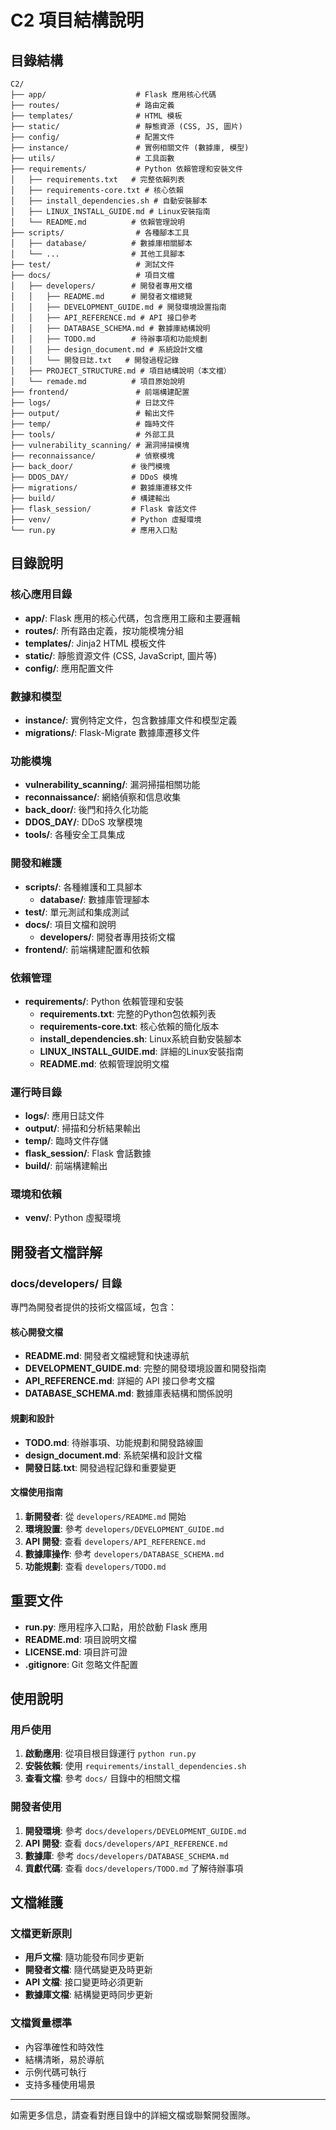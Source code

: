 # C2 項目結構說明

## 目錄結構

```
C2/
├── app/                    # Flask 應用核心代碼
├── routes/                 # 路由定義
├── templates/              # HTML 模板
├── static/                 # 靜態資源 (CSS, JS, 圖片)
├── config/                 # 配置文件
├── instance/               # 實例相關文件 (數據庫, 模型)
├── utils/                  # 工具函數
├── requirements/           # Python 依賴管理和安裝文件
│   ├── requirements.txt   # 完整依賴列表
│   ├── requirements-core.txt # 核心依賴
│   ├── install_dependencies.sh # 自動安裝腳本
│   ├── LINUX_INSTALL_GUIDE.md # Linux安裝指南
│   └── README.md          # 依賴管理說明
├── scripts/                # 各種腳本工具
│   ├── database/          # 數據庫相關腳本
│   └── ...                # 其他工具腳本
├── test/                   # 測試文件
├── docs/                   # 項目文檔
│   ├── developers/        # 開發者專用文檔
│   │   ├── README.md      # 開發者文檔總覽
│   │   ├── DEVELOPMENT_GUIDE.md # 開發環境設置指南
│   │   ├── API_REFERENCE.md # API 接口參考
│   │   ├── DATABASE_SCHEMA.md # 數據庫結構說明
│   │   ├── TODO.md        # 待辦事項和功能規劃
│   │   ├── design_document.md # 系統設計文檔
│   │   └── 開發日誌.txt   # 開發過程記錄
│   ├── PROJECT_STRUCTURE.md # 項目結構說明（本文檔）
│   └── remade.md          # 項目原始說明
├── frontend/               # 前端構建配置
├── logs/                   # 日誌文件
├── output/                 # 輸出文件
├── temp/                   # 臨時文件
├── tools/                  # 外部工具
├── vulnerability_scanning/ # 漏洞掃描模塊
├── reconnaissance/         # 偵察模塊
├── back_door/             # 後門模塊
├── DDOS_DAY/              # DDoS 模塊
├── migrations/            # 數據庫遷移文件
├── build/                 # 構建輸出
├── flask_session/         # Flask 會話文件
├── venv/                  # Python 虛擬環境
└── run.py                 # 應用入口點
```

## 目錄說明

### 核心應用目錄
- **app/**: Flask 應用的核心代碼，包含應用工廠和主要邏輯
- **routes/**: 所有路由定義，按功能模塊分組
- **templates/**: Jinja2 HTML 模板文件
- **static/**: 靜態資源文件 (CSS, JavaScript, 圖片等)
- **config/**: 應用配置文件

### 數據和模型
- **instance/**: 實例特定文件，包含數據庫文件和模型定義
- **migrations/**: Flask-Migrate 數據庫遷移文件

### 功能模塊
- **vulnerability_scanning/**: 漏洞掃描相關功能
- **reconnaissance/**: 網絡偵察和信息收集
- **back_door/**: 後門和持久化功能
- **DDOS_DAY/**: DDoS 攻擊模塊
- **tools/**: 各種安全工具集成

### 開發和維護
- **scripts/**: 各種維護和工具腳本
  - **database/**: 數據庫管理腳本
- **test/**: 單元測試和集成測試
- **docs/**: 項目文檔和說明
  - **developers/**: 開發者專用技術文檔
- **frontend/**: 前端構建配置和依賴

### 依賴管理
- **requirements/**: Python 依賴管理和安裝
  - **requirements.txt**: 完整的Python包依賴列表
  - **requirements-core.txt**: 核心依賴的簡化版本
  - **install_dependencies.sh**: Linux系統自動安裝腳本
  - **LINUX_INSTALL_GUIDE.md**: 詳細的Linux安裝指南
  - **README.md**: 依賴管理說明文檔

### 運行時目錄
- **logs/**: 應用日誌文件
- **output/**: 掃描和分析結果輸出
- **temp/**: 臨時文件存儲
- **flask_session/**: Flask 會話數據
- **build/**: 前端構建輸出

### 環境和依賴
- **venv/**: Python 虛擬環境

## 開發者文檔詳解

### docs/developers/ 目錄
專門為開發者提供的技術文檔區域，包含：

#### 核心開發文檔
- **README.md**: 開發者文檔總覽和快速導航
- **DEVELOPMENT_GUIDE.md**: 完整的開發環境設置和開發指南
- **API_REFERENCE.md**: 詳細的 API 接口參考文檔
- **DATABASE_SCHEMA.md**: 數據庫表結構和關係說明

#### 規劃和設計
- **TODO.md**: 待辦事項、功能規劃和開發路線圖
- **design_document.md**: 系統架構和設計文檔
- **開發日誌.txt**: 開發過程記錄和重要變更

#### 文檔使用指南
1. **新開發者**: 從 `developers/README.md` 開始
2. **環境設置**: 參考 `developers/DEVELOPMENT_GUIDE.md`
3. **API 開發**: 查看 `developers/API_REFERENCE.md`
4. **數據庫操作**: 參考 `developers/DATABASE_SCHEMA.md`
5. **功能規劃**: 查看 `developers/TODO.md`

## 重要文件

- **run.py**: 應用程序入口點，用於啟動 Flask 應用
- **README.md**: 項目說明文檔
- **LICENSE.md**: 項目許可證
- **.gitignore**: Git 忽略文件配置

## 使用說明

### 用戶使用
1. **啟動應用**: 從項目根目錄運行 `python run.py`
2. **安裝依賴**: 使用 `requirements/install_dependencies.sh`
3. **查看文檔**: 參考 `docs/` 目錄中的相關文檔

### 開發者使用
1. **開發環境**: 參考 `docs/developers/DEVELOPMENT_GUIDE.md`
2. **API 開發**: 查看 `docs/developers/API_REFERENCE.md`
3. **數據庫**: 參考 `docs/developers/DATABASE_SCHEMA.md`
4. **貢獻代碼**: 查看 `docs/developers/TODO.md` 了解待辦事項

## 文檔維護

### 文檔更新原則
- **用戶文檔**: 隨功能發布同步更新
- **開發者文檔**: 隨代碼變更及時更新
- **API 文檔**: 接口變更時必須更新
- **數據庫文檔**: 結構變更時同步更新

### 文檔質量標準
- 內容準確性和時效性
- 結構清晰，易於導航
- 示例代碼可執行
- 支持多種使用場景

---

如需更多信息，請查看對應目錄中的詳細文檔或聯繫開發團隊。 